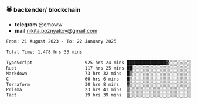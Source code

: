 ### 🕷 backender/ blockchain
- **telegram** @emoww
- **mail** nikita.poznyakov@gmail.com

<!--START_SECTION:waka-->

```txt
From: 21 August 2023 - To: 22 January 2025

Total Time: 1,478 hrs 33 mins

TypeScript                    925 hrs 24 mins ███████████████▓░░░░░░░░░   62.37 %
Rust                          117 hrs 25 mins ██░░░░░░░░░░░░░░░░░░░░░░░   07.91 %
Markdown                      73 hrs 32 mins  █▒░░░░░░░░░░░░░░░░░░░░░░░   04.96 %
C                             60 hrs 6 mins   █░░░░░░░░░░░░░░░░░░░░░░░░   04.05 %
Terraform                     30 hrs 8 mins   ▓░░░░░░░░░░░░░░░░░░░░░░░░   02.03 %
Prisma                        23 hrs 41 mins  ▒░░░░░░░░░░░░░░░░░░░░░░░░   01.60 %
Tact                          19 hrs 39 mins  ▒░░░░░░░░░░░░░░░░░░░░░░░░   01.32 %
```

<!--END_SECTION:waka-->




